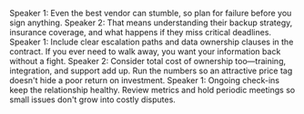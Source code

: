 Speaker 1: Even the best vendor can stumble, so plan for failure before you sign anything.
Speaker 2: That means understanding their backup strategy, insurance coverage, and what happens if they miss critical deadlines.
Speaker 1: Include clear escalation paths and data ownership clauses in the contract. If you ever need to walk away, you want your information back without a fight.
Speaker 2: Consider total cost of ownership too—training, integration, and support add up. Run the numbers so an attractive price tag doesn't hide a poor return on investment.
Speaker 1: Ongoing check-ins keep the relationship healthy. Review metrics and hold periodic meetings so small issues don't grow into costly disputes.
